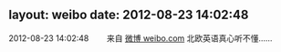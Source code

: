 layout: weibo
date: 2012-08-23 14:02:48
---
2012-08-23 14:02:48  &nbsp;&nbsp;&nbsp;&nbsp;&nbsp;&nbsp; 来自 <a href="http://weibo.com/" rel="nofollow">微博 weibo.com</a>
北欧英语真心听不懂…… ​​​
